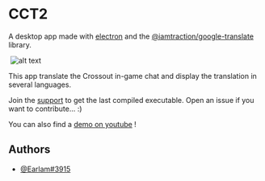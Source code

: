 
# CCT2

A desktop app made with [electron](https://www.electronjs.org/) and the [@iamtraction/google-translate](https://github.com/iamtraction/google-translate) library.
 
 ![alt text](https://www.aht.li/3734694/cct_exemple.png)

This app translate the Crossout in-game chat and display the translation in several languages.

Join the [support](discord.gg/cknUdH94Cn) to get the last compiled executable. Open an issue if you want to contribute... :)

You can also find a [demo on youtube](https://www.youtube.com/watch?v=c74gQv3vJMY) !

## Authors

- [@Earlam#3915](https://www.github.com/JimmyGaubert)

